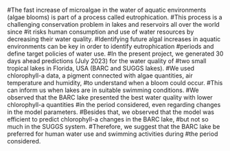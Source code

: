 #The fast increase of microalgae in the water of aquatic environments (algae blooms) is part of a process called eutrophication. 
#This process is a challenging conservation problem in lakes and reservoirs all over the world since 
#it risks human consumption and use of water resources by decreasing their water quality. 
#Identifying future algal increases in aquatic environments can be key in order to identify eutrophication
#periods and define target policies of water use. 
#In the present project, we generated 30 days ahead predictions (July 2023) for the water quality of 
#two small tropical lakes in Florida, USA (BARC and SUGGS lakes). 
#We used chlorophyll-a data, a pigment connected with algae quantities, air temperature and humidity, 
#to understand when a bloom could occur. 
#This can inform us when lakes are in suitable swimming conditions. 
#We observed that the BARC lake presented the best water quality with lower chlorophyll-a quantities 
#in the period considered, even regarding changes in the model parameters. 
#Besides that, we observed that the model was efficient to predict chlorophyll-a changes in the BARC lake,
#but not so much in the SUGGS system. 
#Therefore, we suggest that the BARC lake be preferred for human water use and swimming activities during
#the period considered.
